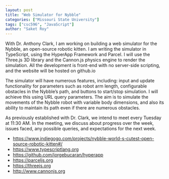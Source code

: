 ```yaml
---
layout: post
title: "Web Simulator for Nybble"
categories: ["Missouri State University"]
tags: ["csc596", "JavaScript"]
author: "Saket Roy"
---
```


With Dr. Anthony Clark, I am working on building a web simulator for the Nybble, an open-source robotic kitten. I am writing the simulator in TypeScript, using the HyperApp Framework and Parcel. I will use the Three.js 3D library and the Cannon.js physics engine to render the simulation. All the development is front-end with no server-side scripting, and the website will be hosted on github.io

The simulator will have numerous features, including: input and update functionality for parameters such as robot arm length, configurable obstacles in the Nybble’s path, and buttons to start/stop simulation. I will achieve this using URL query parameters. The aim is to simulate the movements of the Nybble robot with variable body dimensions, and also its ability to maintain its path even if there are numerous obstacles.

As previously established with Dr. Clark, we intend to meet every Tuesday at 11:30 AM. In the meeting, we discuss about progress over the week, issues faced, any possible queries, and expectations for the next week.


* https://www.indiegogo.com/projects/nybble-world-s-cutest-open-source-robotic-kitten#/
* https://www.typescriptlang.org
* https://github.com/jorgebucaran/hyperapp
* https://parceljs.org
* https://threejs.org
* http://www.cannonjs.org
